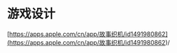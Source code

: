 # 游戏设计


[https://apps.apple.com/cn/app/故事织机/id1491980862](<https://apps.apple.com/cn/app/故事织机/id1491980862>)/
